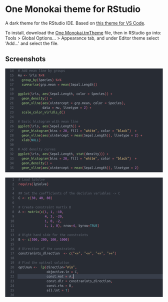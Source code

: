 # One Monokai theme for RStudio
A dark theme for the RStudio IDE. Based on [this theme for VS Code](https://github.com/anthonynorth/rscodeio).

To install, download the [One Monokai.tmTheme](https://github.com/jcasasn/rstudio-theme-one-monokai/blob/main/One%20Monokai.tmTheme) file, then in RStudio go into:      
Tools > Global Options... > Appearance tab, and under Editor theme select 'Add...' and select the file.

## Screenshots

![](screenshots/img1.png)

![](screenshots/img2.png)
